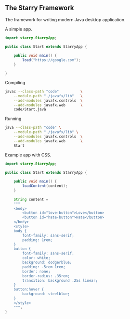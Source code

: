 ## The Starry Framework

The framework for writing modern Java desktop application.


A simple app.

```java
import starry.StarryApp;

public class Start extends StarryApp {
	
	public void main() {
		load("https://google.com");
	}

}
```

Compiling

```bash
javac --class-path "code"          \
	--module-path "./javafx/lib"   \
	--add-modules javafx.controls  \
	--add-modules javafx.web       \
	code/Start.java
```

Running

```bash
java --class-path "code" \
	--module-path "./javafx/lib" \
	--add-modules javafx.controls  \
	--add-modules javafx.web       \
	Start
```

Example app with CSS.

```java
import starry.StarryApp;

public class Start extends StarryApp {
	
	public void main() {
		loadContent(content);
	}
	
	String content = 
	"""
	<body>
		<button id="love-button">Love</button>
		<button id="hate-button">Hate</button>
	</body>
	<style>
	body {
		font-family: sans-serif;
	 	padding: 1rem;
	}
 	button {
		font-family: sans-serif;
		color: white;
		background: dodgerblue;
	 	padding: .5rem 1rem;
		border: none;
		border-radius: .35rem;
		transition: background .25s linear;
	}
	button:hover {
	 	background: steelblue;
	}
	</style>
	""";
}
```

